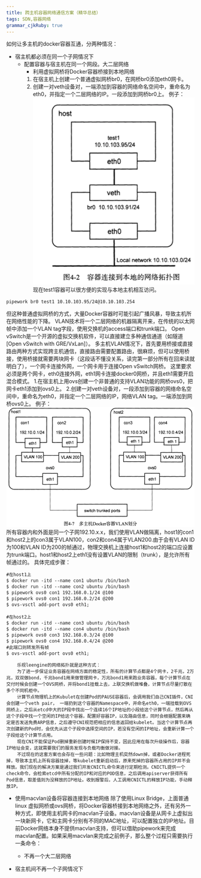 ```yaml
---
title: 跨主机容器网络通信方案（精华总结） 
tags: SDN,容器网络
grammar_cjkRuby: true
---
```


如何让多主机的docker容器互通，分两种情况：
* 宿主机都必须在同一个子网情况下
	* 配置容器与宿主机在同一个网段。大二层网络
		* 利用虚拟网桥将Docker容器桥接到本地网络
		1. 在宿主机上创建一个普通虚拟网桥br0，在网桥br0添加eth0网卡。
		2. 创建一对veth设备对，一端添加到容器的网络命名空间中，重命名为eth0，并指定一个二层网络的IP。一段添加到网桥br0上。
例子：
![enter description here][1]
现在test1容器可以很方便的实现与本地主机相互访问。
```shell?linenums
pipework br0 test1 10.10.103.95/24@10.10.103.254
```
但这种普通虚拟网桥的方式，大量Docker容器时可能引起广播风暴，导致主机所在网络性能的下降。
VLAN技术将一个二层网络的机器隔离开来，在传统的以太网帧中添加一个VLAN tag字段，使用交换机的access端口和trunk端口。
Open vSwitch是一个开源的虚拟交换机软件，可以直接建立多种通信通道（如隧道[Open vSwitch with GRE/VxLan]）。
多主机VLAN情况下，首先要用桥接或直接路由两种方式实现跨主机通信，直接路由需要配置路由，很麻烦，但可以使用桥接，使用桥接就需要两块网卡（这段话不懂没关系，读完第一部分所有在回来读就明白了），一个网卡连接外网，一个网卡用于连接Open vSwitch网桥。
这里要求必须是两个网卡，eth0连接外网，eth1网卡连接docker0网桥，并且eth1需要开启混合模式。
1.在宿主机上用ovs创建一个非普通的支持VLAN功能的网桥ovs0，把网卡eth1添加到ovs0上。
2.创建一对veth设备对，一段添加到容器的网络命名空间中，重命名为eth0，并指定一个二层网络的IP，网络VLAN tag。一端添加到网桥ovs0上。
例子：
![enter description here][2]
所有容器内和外面是同一个子网192.10.x.x，我们使用VLAN做隔离，host1的con1和host2上的con3属于VLAN100，con2和con4属于VLAN200.由于会有VLAN ID为100和VLAN ID为200的帧通过，物理交换机上连接host1和host2的端口应设置为trunk端口。host1和host2上eth1没有设置VLAN的限制（trunk），是允许所有帧通过的。
具体完成步骤：
```shell?linenums
#在host1上
$ docker run -itd --name con1 ubuntu /bin/bash
$ docker run -itd --name con2 ubuntu /bin/bash
$ pipework ovs0 con1 192.168.0.1/24 @100
$ pipework ovs0 con1 192.168.0.2/24 @200
$ ovs-vsctl add-port ovs0 eth1;

#在host2上
$ docker run -itd --name con3 ubuntu /bin/bash
$ docker run -itd --name con4 ubuntu /bin/bash
$ pipework ovs0 con3 192.168.0.3/24 @100
$ pipework ovs0 con4 192.168.0.4/24 @200
#此端口则转发所有帧
$ ovs-vsctl add-port ovs0 eth1;
```
		乐视leengine的网络拓扑就是这种方式：
		为了进一步保证业务容器在网络方面的稳定性，所有的计算节点都是4个网卡，2千兆，2万兆，双双做bond，千兆bond1用来做管理网卡，万兆bond1用来跑业务容器，每个计算节点在交付时候会创建一个OVS网桥，并将bond1挂载上去，上联交换机做堆叠，计算节点尽量打散在多个不同机柜中。
		计算节点物理机上的Kubulet在创建Pod的PAUSE容器后，会调用我们自己CNI插件，CNI会创建一个veth pair， 一端扔到这个容器的Namespace中，并命名eth0，一端挂载到OVS网桥上，之后从etcd中大的IP段中找出一个连续16个IP地址的小段给这个计算节点，然后再从这个子段中找一个空闲的IP给这个容器，配置好容器IP，以及路由信息，同时会根据配置来确定是否发送免费ARP信息，之后遵守CNI规范把相应的信息返回给kubelet。当这个计算节点再次创建新的Pod时，会优先从这个子段中选择空间的IP，若没有空闲的IP地址，会重新计算一个子段给这个计算节点用。
		现在CNI不能保证Pod删掉重新创建时候IP保持不变，因此应用在每次升级操作后，容器IP地址会变，这就需要我们的服务发现与负载均衡做对接。
		不过现在的这套方案也会存在一些问题：比如物理主机突然down掉，或者Docker进程死掉，导致本主机上所有容器挂掉，等kubelet重新启动后，原来死掉的容器所占用的IP并不会释放。我们现在的解决方案是通过我们开发CNICTL命令来进行定期检测。CNICTL提供一个check命令，会检索etcd中所有分配的IP和对应的POD信息，之后调用apiserver获得所有Pod信息，取差值则为没释放的IP地址。收到报警后，人工调用CNICTL的释放IP功能，手动释放IP。


* 使用macvlan设备将容器连接到本地网络
除了使用Linux Bridge，上面普通linux 虚拟网桥或ovs网桥，将Docker容器桥接到本地网络之外，还有另外一种方式，即使用主机网卡的macvlan子设备。macvlan设备是从网卡上虚拟出一块新网卡，它和主网卡分别有不同的MAC地址，可以配置独立的IP地址。目前Docker网络本身不提供macvlan支持，但可以借助pipework来完成macvlan配置。如果采用macvlan来完成之前例子，那么整个过程只需要执行一条命令：

	* 不再一个大二层网络
* 宿主机间不再一个子网情况下


  [1]: ./images/1498791135386.jpg
  [2]: ./images/1498791262051.jpg